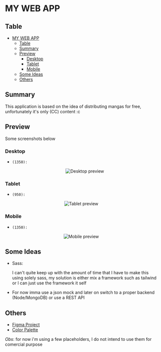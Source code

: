 # MY WEB APP

## Table

- [MY WEB APP](#my-web-app)
  - [Table](#table)
  - [Summary](#summary)
  - [Preview](#preview)
    - [Desktop](#desktop)
    - [Tablet](#tablet)
    - [Mobile](#mobile)
  - [Some Ideas](#some-ideas)
  - [Others](#others)

## Summary

This application is based on the idea of distributing mangas for free, unfortunately it's only (CC) content :c

## Preview

Some screenshots below

### Desktop

-   `(1350):`
    <p align="center"> 
      <img src="https://github.com/Nyyu/TCC/blob/main/preview/desktop-preview.png" alt='Desktop preview'> 
    </p>

### Tablet

-   `(950):`
<p align="center"> 
  <img src="#" alt='Tablet preview'> 
</p>

### Mobile

-   `(1350):`
<p align="center"> 
  <img src="#" alt='Mobile preview'> 
</p>

## Some Ideas

-   Sass:

    I can't quite keep up with the amount of time that I have to make this using solely sass, my solution is either mix a framework such as tailwind or I can just use the framework it self

-   For now imma use a json mock and later on switch to a proper backend (Node/MongoDB) or use a REST API

## Others

-   [Figma Project](https://www.figma.com/file/Kcx9jFPDIu12fkrWYtahCf/TCC-Prototype?node-id=0%3A1)
-   [Color Palette](https://colorhunt.co/palette/171717444444da0037ededed)

_Obs_: for now i'm using a few placeholders, I do not intend to use them for comercial purpose
